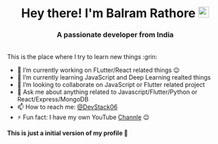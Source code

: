<h1 align="center"> Hey there! I'm Balram Rathore <img src="https://media.giphy.com/media/hvRJCLFzcasrR4ia7z/giphy.gif" width="25px"/></h1>
<h3 align="center">A passionate developer from India</h3>
<br>
This is the place where I try to learn new things :grin:

- 🔭 I’m currently working on FLutter/React related things :wink:
- 🌱 I’m currently learning JavaScript and Deep Learning realted things
- 👯 I’m looking to collaborate on JavaScript or Flutter related project
- 💬 Ask me about anything related to Javascript/Flutter/Python or React/Express/MongoDB
- 📫 How to reach me: [@DevStack06](https://twitter.com/DevStack06)
- ⚡ Fun fact: I have my own YouTube [Channle](http://www.youtube.com/c/DevStack) :wink:

**This is just a initial version of my profile :rofl:**
